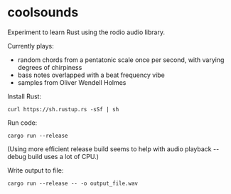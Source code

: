 coolsounds
==========

Experiment to learn Rust using the rodio audio library.

Currently plays:

* random chords from a pentatonic scale once per second, with varying degrees of chirpiness
* bass notes overlapped with a beat frequency vibe
* samples from Oliver Wendell Holmes

Install Rust:

    curl https://sh.rustup.rs -sSf | sh

Run code:

    cargo run --release

(Using more efficient release build seems to help with audio playback -- debug build uses a lot of CPU.)

Write output to file:

    cargo run --release -- -o output_file.wav

